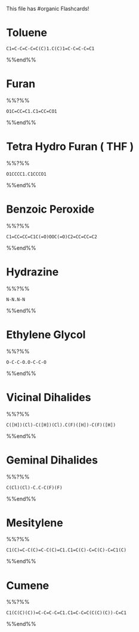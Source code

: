 This file has #organic Flashcards!
# Toluene 
```smiles
C1=C-C=C-C=C(C)1.C(C)1=C-C=C-C=C1
```
%%end%%
# Furan
%%?%%
```smiles
O1C=CC=C1.C1=CC=CO1
```
<!--SR:!2025-02-05,4,270-->
%%end%%

# Tetra Hydro Furan ( THF )
%%?%%
```smiles
O1CCCC1.C1CCCO1
```
<!--SR:!2025-02-05,4,270-->
%%end%%
# Benzoic Peroxide
%%?%%
```smiles
C1=CC=CC=C1C(=O)OOC(=O)C2=CC=CC=C2
```
<!--SR:!2025-02-05,3,250-->
%%end%%
# Hydrazine
%%?%%
```smiles
N-N.N-N
```
<!--SR:!2025-02-05,4,270-->
%%end%%

# Ethylene Glycol
%%?%%
```smiles
O-C-C-O.O-C-C-O
```
<!--SR:!2025-02-04,3,250-->
%%end%%

# Vicinal Dihalides
%%?%%
```smiles
C([H])(Cl)-C([H])(Cl).C(F)([H])-C(F)([H])
```
<!--SR:!2025-02-06,4,273-->
%%end%%

# Geminal Dihalides
%%?%%
```smiles
C(Cl)(Cl)-C.C-C(F)(F)
```
<!--SR:!2025-02-06,4,273-->
%%end%%
# Mesitylene
%%?%%

```smiles
C1(C)=C-C(C)=C-C(C)=C1.C1=C(C)-C=C(C)-C=C1(C)
```
<!--SR:!2025-02-06,4,276-->
%%end%%

# Cumene
%%?%%

```smiles
C1(C(C)(C))=C-C=C-C=C1.C1=C-C=C(C(C)(C))-C=C1
```
<!--SR:!2025-02-04,1,213-->
%%end%%